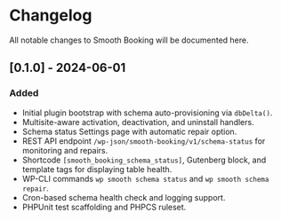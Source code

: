 # Changelog

All notable changes to Smooth Booking will be documented here.

## [0.1.0] - 2024-06-01
### Added
- Initial plugin bootstrap with schema auto-provisioning via `dbDelta()`.
- Multisite-aware activation, deactivation, and uninstall handlers.
- Schema status Settings page with automatic repair option.
- REST API endpoint `/wp-json/smooth-booking/v1/schema-status` for monitoring and repairs.
- Shortcode `[smooth_booking_schema_status]`, Gutenberg block, and template tags for displaying table health.
- WP-CLI commands `wp smooth schema status` and `wp smooth schema repair`.
- Cron-based schema health check and logging support.
- PHPUnit test scaffolding and PHPCS ruleset.
